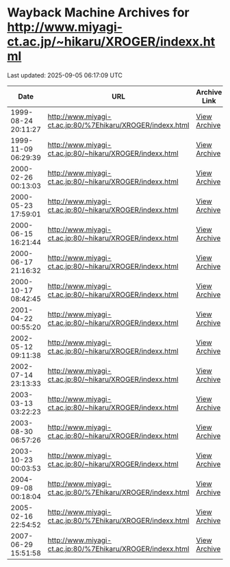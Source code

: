 # Wayback Machine Archives for http://www.miyagi-ct.ac.jp/~hikaru/XROGER/indexx.html

Last updated: 2025-09-05 06:17:09 UTC

| Date | URL | Archive Link |
|------|-----|---------------|
| 1999-08-24 20:11:27 | http://www.miyagi-ct.ac.jp:80/%7Ehikaru/XROGER/indexx.html | [View Archive](https://web.archive.org/web/19990824201127/http://www.miyagi-ct.ac.jp:80/%7Ehikaru/XROGER/indexx.html) |
| 1999-11-09 06:29:39 | http://www.miyagi-ct.ac.jp:80/~hikaru/XROGER/indexx.html | [View Archive](https://web.archive.org/web/19991109062939/http://www.miyagi-ct.ac.jp:80/~hikaru/XROGER/indexx.html) |
| 2000-02-26 00:13:03 | http://www.miyagi-ct.ac.jp:80/~hikaru/XROGER/indexx.html | [View Archive](https://web.archive.org/web/20000226001303/http://www.miyagi-ct.ac.jp:80/~hikaru/XROGER/indexx.html) |
| 2000-05-23 17:59:01 | http://www.miyagi-ct.ac.jp:80/~hikaru/XROGER/indexx.html | [View Archive](https://web.archive.org/web/20000523175901/http://www.miyagi-ct.ac.jp:80/~hikaru/XROGER/indexx.html) |
| 2000-06-15 16:21:44 | http://www.miyagi-ct.ac.jp:80/~hikaru/XROGER/indexx.html | [View Archive](https://web.archive.org/web/20000615162144/http://www.miyagi-ct.ac.jp:80/~hikaru/XROGER/indexx.html) |
| 2000-06-17 21:16:32 | http://www.miyagi-ct.ac.jp:80/~hikaru/XROGER/indexx.html | [View Archive](https://web.archive.org/web/20000617211632/http://www.miyagi-ct.ac.jp:80/~hikaru/XROGER/indexx.html) |
| 2000-10-17 08:42:45 | http://www.miyagi-ct.ac.jp:80/~hikaru/XROGER/indexx.html | [View Archive](https://web.archive.org/web/20001017084245/http://www.miyagi-ct.ac.jp:80/~hikaru/XROGER/indexx.html) |
| 2001-04-22 00:55:20 | http://www.miyagi-ct.ac.jp:80/~hikaru/XROGER/indexx.html | [View Archive](https://web.archive.org/web/20010422005520/http://www.miyagi-ct.ac.jp:80/~hikaru/XROGER/indexx.html) |
| 2002-05-12 09:11:38 | http://www.miyagi-ct.ac.jp:80/~hikaru/XROGER/indexx.html | [View Archive](https://web.archive.org/web/20020512091138/http://www.miyagi-ct.ac.jp:80/~hikaru/XROGER/indexx.html) |
| 2002-07-14 23:13:33 | http://www.miyagi-ct.ac.jp:80/~hikaru/XROGER/indexx.html | [View Archive](https://web.archive.org/web/20020714231333/http://www.miyagi-ct.ac.jp:80/~hikaru/XROGER/indexx.html) |
| 2003-03-13 03:22:23 | http://www.miyagi-ct.ac.jp:80/~hikaru/XROGER/indexx.html | [View Archive](https://web.archive.org/web/20030313032223/http://www.miyagi-ct.ac.jp:80/~hikaru/XROGER/indexx.html) |
| 2003-08-30 06:57:26 | http://www.miyagi-ct.ac.jp:80/~hikaru/XROGER/indexx.html | [View Archive](https://web.archive.org/web/20030830065726/http://www.miyagi-ct.ac.jp:80/~hikaru/XROGER/indexx.html) |
| 2003-10-23 00:03:53 | http://www.miyagi-ct.ac.jp:80/~hikaru/XROGER/indexx.html | [View Archive](https://web.archive.org/web/20031023000353/http://www.miyagi-ct.ac.jp:80/~hikaru/XROGER/indexx.html) |
| 2004-09-08 00:18:04 | http://www.miyagi-ct.ac.jp:80/%7Ehikaru/XROGER/indexx.html | [View Archive](https://web.archive.org/web/20040908001804/http://www.miyagi-ct.ac.jp:80/%7Ehikaru/XROGER/indexx.html) |
| 2005-02-16 22:54:52 | http://www.miyagi-ct.ac.jp:80/%7Ehikaru/XROGER/indexx.html | [View Archive](https://web.archive.org/web/20050216225452/http://www.miyagi-ct.ac.jp:80/%7Ehikaru/XROGER/indexx.html) |
| 2007-06-29 15:51:58 | http://www.miyagi-ct.ac.jp:80/%7Ehikaru/XROGER/indexx.html | [View Archive](https://web.archive.org/web/20070629155158/http://www.miyagi-ct.ac.jp:80/%7Ehikaru/XROGER/indexx.html) |
